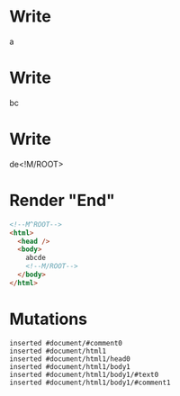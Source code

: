# Write
  <!M^ROOT>a


# Write
  bc


# Write
  de<!M/ROOT>


# Render "End"
```html
<!--M^ROOT-->
<html>
  <head />
  <body>
    abcde
    <!--M/ROOT-->
  </body>
</html>
```

# Mutations
```
inserted #document/#comment0
inserted #document/html1
inserted #document/html1/head0
inserted #document/html1/body1
inserted #document/html1/body1/#text0
inserted #document/html1/body1/#comment1
```